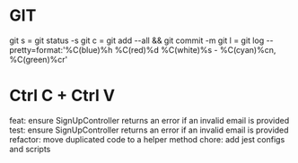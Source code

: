 # GIT
git s = git status -s
git c = git add --all && git commit -m
git l = git log --pretty=format:'%C(blue)%h %C(red)%d %C(white)%s - %C(cyan)%cn, %C(green)%cr'

# Ctrl C + Ctrl V
feat: ensure SignUpController returns an error if an invalid email is provided
test: ensure SignUpController returns an error if an invalid email is provided
refactor: move duplicated code to a helper method
chore: add jest configs and scripts